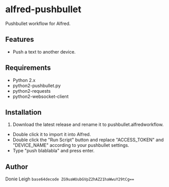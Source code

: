 # alfred-pushbullet

Pushbullet workflow for Alfred.

## Features

  - Push a text to another device.

## Requirements

  - Python 2.x
  - python2-pushbullet.py
  - python2-requests
  - python2-websocket-client

## Installation

  1. Download the latest release and rename it to pushbullet.alfredworkflow.
  -  Double click it to import it into Alfred.
  -  Double click the "Run Script" button and replace "ACCESS_TOKEN" and "DEVICE_NAME" according to your pushbullet settings.
  -  Type "push blablabla" and press enter.

## Author

Donie Leigh `base64decode ZG9uaWUubGVpZ2hAZ21haWwuY29tCg==`
